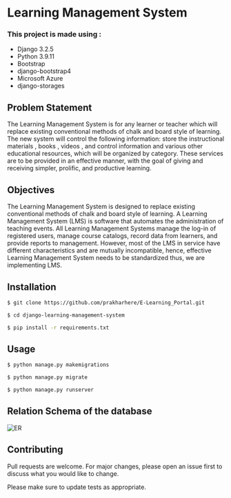 # Learning Management System

### This project is made using :
- Django 3.2.5
- Python 3.9.11
- Bootstrap 
- django-bootstrap4
- Microsoft Azure
- django-storages


## Problem Statement

The Learning Management System is for any learner or teacher which will replace 
existing conventional methods of chalk and board style of learning. The new system 
will control the following information: store the instructional materials , books , 
videos , and control information and various other educational resources, which will 
be organized by category. These services are to be provided in an effective manner, 
with the goal of giving and receiving simpler, prolific, and productive learning.

## Objectives 
The Learning Management System is designed to replace existing conventional 
methods of chalk and board style of learning. A Learning Management System 
(LMS) is software that automates the administration of teaching events. All 
Learning Management Systems manage the log-in of registered users, manage 
course catalogs, record data from learners, and provide reports to management.
However, most of the LMS in service have different characteristics and are mutually 
incompatible, hence, effective Learning Management System needs to be 
standardized thus, we are implementing LMS.



## Installation

```bash
$ git clone https://github.com/prakharhere/E-Learning_Portal.git

$ cd django-learning-management-system

$ pip install -r requirements.txt
```

## Usage

```bash
$ python manage.py makemigrations

$ python manage.py migrate

$ python manage.py runserver
```

## Relation Schema of the database

![ER](----)

## Contributing
Pull requests are welcome. For major changes, please open an issue first to discuss what you would like to change.

Please make sure to update tests as appropriate.
